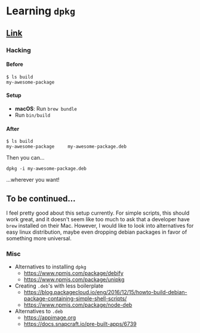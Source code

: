 # Learning `dpkg`
## [Link](http://www.hackgnar.com/2016/01/simple-deb-package-creation.html)

### Hacking
#### Before

```
$ ls build
my-awesome-package
```

#### Setup

- **macOS**: Run `brew bundle`
- Run `bin/build`

#### After

```
$ ls build
my-awesome-package     my-awesome-package.deb
```

Then you can...
```
dpkg -i my-awesome-package.deb
```
...wherever you want!

## To be continued...

I feel pretty good about this setup currently. For simple scripts, this should work great, and it doesn't seem like too much to ask that a developer have `brew` installed on their Mac. However, I would like to look into alternatives for easy linux distribution, maybe even dropping debian packages in favor of something more universal.

### Misc

- Alternatives to installing `dpkg`
  - https://www.npmjs.com/package/debify
  - https://www.npmjs.com/package/unipkg
- Creating `.deb`'s with less boilerplate
  - https://blog.packagecloud.io/eng/2016/12/15/howto-build-debian-package-containing-simple-shell-scripts/
  - https://www.npmjs.com/package/node-deb
- Alternatives to `.deb`
  - https://appimage.org
  - https://docs.snapcraft.io/pre-built-apps/6739
